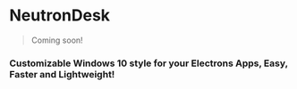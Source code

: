 # NeutronDesk
> Coming soon!
### Customizable Windows 10 style for your Electrons Apps, Easy, Faster and Lightweight!
